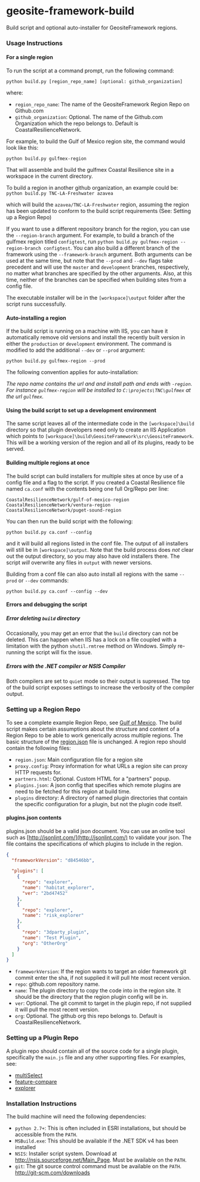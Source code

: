 geosite-framework-build
=======================

Build script and optional auto-installer for GeositeFramework regions.

### Usage Instructions
#### For a single region
To run the script at a command prompt, run the following command:

``python build.py [region_repo_name] [optional: github_organization]``

where:
  * ``region_repo_name``: The name of the GeositeFramework Region Repo on  Github.com
  * ``github_organization``: Optional.  The name of the Github.com Organization which the repo belongs to. Default is CoastalResilienceNetwork.

For example, to build the Gulf of Mexico region site, the command would look like this:

``python build.py gulfmex-region``

That will assemble and build the gulfmex Coastal Resilience site in a workspace in the current directory.

To build a region in another github organization, an example could be:
``python build.py TNC-LA-Freshwater azavea``

which will build the ``azavea/TNC-LA-Freshwater`` region, assuming the region has been updated to conform to the build script requirements (See: Setting up a Region Repo)

If you want to use a different repository branch for the region, you can use the `--region-branch` argument. For example, to build a branch of the gulfmex region titled `configtest`, run `python build.py gulfmex-region --region-branch configtest`. You can also build a different branch of the framework using the `--framework-branch` argument. Both arguments can be used at the same time, but note that the `--prod` and `--dev` flags take precedent and will use the `master` and `development` branches, respectively, no matter what branches are specified by the other arguments. Also, at this time, neither of the branches can be specified when building sites from a config file.

The executable installer will be in the ``[workspace]\output`` folder after the script runs successfully.

#### Auto-installing a region
If the build script is running on a machine with IIS, you can have it automatically remove old versions and install the recently built version in either the `production` or `development` environment.  The command is modified to add the additional `--dev` or `--prod` argument:

`python build.py gulfmex-region --prod`

The following convention applies for auto-installation:

_The repo name contains the url and and install path and ends with `-region`.  For instance `gulfmex-region` will be installed to `C:\projects\TNC\gulfmex` at the url `gulfmex`._
 
#### Using the build script to set up a development environment
The same script leaves all of the intermediate code in the ``[workspace]\build`` directory so that plugin developers need only to create an IIS Application which points to ``[workspace]\build\GeositeFramework\src\GeositeFramework``.  This will be a working version of the region and all of its plugins, ready to be served.

#### Building multiple regions at once
The build script can build installers for multiple sites at once by use of a config file and a flag to the script.  If you created a Coastal Resilience file named ``ca.conf`` with the contents being one full Org/Repo per line:

```
CoastalResilienceNetwork/gulf-of-mexico-region
CoastalResilienceNetwork/ventura-region
CoastalResilienceNetwork/puget-sound-region
```

You can then run the build script with the following:

``python build.py ca.conf --config``

and it will build all regions listed in the conf file.  The output of all installers will still be in ``[workspace]\output``.  Note that the build process does *not* clear out the output directory, so you may also have old installers there.  The script *will* overwrite any files in ``output`` with newer versions.

Building from a conf file can also auto install all regions with the same `--prod` or `--dev` commands:

`python build.py ca.conf --config --dev`

#### Errors and debugging the script
##### Error deleting ``build`` directory
Occasionally, you may get an error that the ``build`` directory can not be deleted.  This can happen when IIS has a lock on a file coupled with a limitation with the python ``shutil.rmtree`` method on Windows.  Simply re-running the script will fix the issue.

##### Errors with the .NET compiler or NSIS Compiler
Both compilers are set to ``quiet`` mode so their output is supressed.  The top of the build script exposes settings to increase the verbosity of the compiler output.

### Setting up a Region Repo
To see a complete example Region Repo, see [Gulf of Mexico](https://github.com/CoastalResilienceNetwork/gulf-of-mexico-region).
The build script makes certain assumptions about the structure and content of a Region Repo to be able to work generically across multiple regions.  The basic structure of the [region.json](https://github.com/CoastalResilienceNetwork/GeositeFramework/wiki/Region.json-Settings) file is unchanged.  A region repo should contain the following files:
  * ``region.json``: Main configuration file for a region site
  * ``proxy.config``: Proxy information for what URLs a region site can proxy HTTP requests for.
  * ``partners.html``: Optional.  Custom HTML for a "partners" popup.
  * ``plugins.json``: A json config that specifies which remote plugins are need to be fetched for this region at build time.
  * ``plugins`` directory: A directory of named plugin directories that contain the specific configuration for a plugin, but not the plugin code itself.


#### plugins.json contents
plugins.json should be a valid json document.  You can use an online tool such as [http://jsonlint.com/](http://jsonlint.com/) to validate your json.  The file contains the specifications of which plugins to include in the region.

```json
{
  "frameworkVersion": "d84546bb",

  "plugins": [
    {
      "repo": "explorer",
      "name": "habitat_explorer",
      "ver": "2bd47452"
    },
    {
      "repo": "explorer",
      "name": "risk_explorer"
    },
    {
      "repo": "3dparty_plugin",
      "name": "Test Plugin",
      "org": "OtherOrg"
    }
  ]
}
```
  * ``frameworkVersion``:  If the region wants to target an older framework git commit enter the sha, if not supplied it will pull hte most recent version. 
  * ``repo``: github.com repository name.
  * ``name``: The plugin directory to copy the code into in the region site.  It should be the directory that the region plugin config will be in.
  * ``ver``: Optional.  The git commit to target in the plugin repo, if not supplied it will pull the most recent version. 
  * ``org``: Optional.  The github org this repo belongs to.  Default is CoastalResilienceNetwork.

### Setting up a Plugin Repo
A plugin repo should contain all of the source code for a single plugin, specifically the ``main.js`` file and any other supporting files.  For examples, see:

  * [multiSelect](https://github.com/CoastalResilienceNetwork/multiSelect)
  * [feature-compare](https://github.com/CoastalResilienceNetwork/feature-compare)
  * [explorer](https://github.com/CoastalResilienceNetwork/explorer)

### Installation Instructions
The build machine will need the following dependencies:

  * ``python 2.7+``: This is often included in ESRI installations, but should be accessible from the ``PATH``.
  * ``MSBuild.exe``: This should be available if the .NET SDK v4 has been installed
  * ``NSIS``: Installer script system. Download at http://nsis.sourceforge.net/Main_Page. Must be available on the ``PATH``.
  * ``git``: The git source control command must be available on the ``PATH``. http://git-scm.com/downloads
